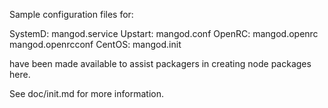 Sample configuration files for:

SystemD: mangod.service
Upstart: mangod.conf
OpenRC:  mangod.openrc
         mangod.openrcconf
CentOS:  mangod.init

have been made available to assist packagers in creating node packages here.

See doc/init.md for more information.